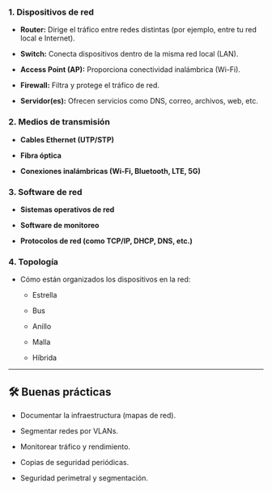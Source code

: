 ### 1. **Dispositivos de red**

- **Router:** Dirige el tráfico entre redes distintas (por ejemplo, entre tu red local e Internet).
    
- **Switch:** Conecta dispositivos dentro de la misma red local (LAN).
    
- **Access Point (AP):** Proporciona conectividad inalámbrica (Wi-Fi).
    
- **Firewall:** Filtra y protege el tráfico de red.
    
- **Servidor(es):** Ofrecen servicios como DNS, correo, archivos, web, etc.
    

### 2. **Medios de transmisión**

- **Cables Ethernet (UTP/STP)**
    
- **Fibra óptica**
    
- **Conexiones inalámbricas (Wi-Fi, Bluetooth, LTE, 5G)**
    

### 3. **Software de red**

- **Sistemas operativos de red**
    
- **Software de monitoreo**
    
- **Protocolos de red (como TCP/IP, DHCP, DNS, etc.)**
    

### 4. **Topología**

- Cómo están organizados los dispositivos en la red:
    
    - Estrella
        
    - Bus
        
    - Anillo
        
    - Malla
        
    - Híbrida
        

---

## 🛠 Buenas prácticas

- Documentar la infraestructura (mapas de red).
    
- Segmentar redes por VLANs.
    
- Monitorear tráfico y rendimiento.
    
- Copias de seguridad periódicas.
    
- Seguridad perimetral y segmentación.